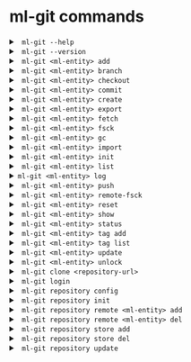 # ml-git commands #

<details>
<summary><code> ml-git --help </code></summary>
<br>

```
Usage: ml-git [OPTIONS] COMMAND [ARGS]...

Options:
  --version  Show the version and exit.

Commands:
  clone       Clone a ml-git repository ML_GIT_REPOSITORY_URL
  dataset     [DEPRECATED: Use 'datasets']
  datasets    management of datasets within this ml-git repository
  labels      management of labels sets within this ml-git repository
  model       [DEPRECATED: Use 'models']
  models      management of models within this ml-git repository
  repository  Management of this ml-git repository
```

Example:
```
$ ml-git --help
```

</details>

<details>
<summary><code> ml-git --version </code></summary>

Displays the installed version of ml-git.

</details>

<details>
<summary><code> ml-git &lt;ml-entity&gt; add </code></summary>
<br>

```
Usage: ml-git datasets add [OPTIONS] ML_ENTITY_NAME [FILE_PATH]...

  Add datasets change set ML_ENTITY_NAME to the local ml-git staging area.

Options:
  --bumpversion  Increment the version number when adding more files.
  --fsck         Run fsck after command execution.
  --verbose      Debug mode
```

Example:
```
$ ml-git datasets add dataset-ex --bumpversion
```

ml-git expects datasets to be managed under _dataset_ directory.
\<ml-entity-name\> is also expected to be a repository under the tree structure and ml-git will search for it in the tree.
Under that repository, it is also expected to have a \<ml-entity-name\>.spec file, defining the ML entity to be added.
Optionally, one can add a README.md which will describe the dataset and be what will be shown in the github repository for that specific dataset.

Internally, the _ml-git add_ will add all the files under the \<ml-entity\> directory into the ml-git index / staging area.

</details>

<details>
<summary><code> ml-git &lt;ml-entity&gt; branch </code></summary>
<br>

```
Usage: ml-git datasets branch [OPTIONS] ML_ENTITY_NAME

  This command allows to check which tag is checked out in the ml-git
  workspace.

Options:
  --verbose  Debug mode
```

Example:
```
$ ml-git datasets branch imagenet8
('vision-computing__images__imagenet8__1', '48ba1e994a1e39e1b508bff4a3302a5c1bb9063e')
```

That information is equal to the HEAD reference from a git concept. ml-git keeps that information on a per \<ml-entity-name\> basis. which enables independent checkout of each of these \<ml-entity-name\>.

The output is a tuple:
1) the tag auto-generated by ml-git based on the \<ml-entity-name\>.spec (composite with categories, \<ml-entity-name\>, version)
2) the sha of the git commit of that \<ml-entity\> version
Both are the same representation. One is human-readable and is also used internally by ml-git to find out the path to the referenced \<ml-entity-name\>.

</details>

<details>
<summary><code> ml-git &lt;ml-entity&gt; checkout </code></summary>
<br>

```
Usage: ml-git models checkout [OPTIONS] ML_ENTITY_TAG|ML_ENTITY

  Checkout the ML_ENTITY_TAG|ML_ENTITY of a model set into user workspace.

Options:
  -l, --with-labels         The checkout associated labels  in user workspace
                            as well.
  -d, --with-dataset        The checkout associated dataset in user workspace
                            as well.
  --retry INTEGER           Number of retries to download the files from the
                            storage [default: 2].
  --force                   Force checkout command to delete
                            untracked/uncommitted files from local repository.
  --bare                    Ability to add/commit/push without having the ml-
                            entity checked out.
  --version INTEGER         Number of artifact version to be downloaded
                            [default: latest].
  --verbose                 Debug mode
```

Examples:
```
$ ml-git dataset checkout computer-vision__images__faces__fddb__1
```
or you can use the name of the entity directly and download the latest available tag
```
$ ml-git datasets checkout fddb
```


Note:

```--d:``` It can only be used in checkout of labels and models to get the entities that are associated with the entity.

```--l:``` It can only be used in checkout of models to get the label entity that are associated with the entity.

```--sample-type, --sampling, --seed:``` These options are available only for dataset. If you use this option ml-git will not allow you to make changes to the entity and create a new tag.

</details>

<details>
<summary><code> ml-git &lt;ml-entity&gt; commit </code></summary>
<br>

```
Usage: ml-git models commit [OPTIONS] ML_ENTITY_NAME

  Commit model change set of ML_ENTITY_NAME locally to this ml-git
  repository.

Options:
  --dataset TEXT                  Link dataset entity name to this model set
                                  version.
  --labels TEXT                   Link labels entity name to this model set
                                  version.
  --tag TEXT                      Ml-git tag to identify a specific version of
                                  a ML entity.
  --version-number, --version INTEGER RANGE
                                  Set the number of artifact version.
                                  [DEPRECATED:--version-number]
  -m, --message TEXT              Use the provided <msg> as the commit
                                  message.
  --fsck TEXT                     Run fsck after command execution.
  --verbose                       Debug mode
```

Example:
```
$ ml-git models commit model-ex --dataset=dataset-ex
```

This command commits the index / staging area to the local repository. It is a 2-step operation in which 1) the actual data (blobs) is copied to the local repository, 2) committing the metadata to the git repository managing the metadata.
Internally, ml-git keeps track of files that have been added to the data store and is storing that information to the metadata management layer to be able to restore any version of each \<ml-entity-name\>.

Another important feature of ml-git is the ability to keep track of the relationship between the ML entities. So when committing a label set, one can (should) provide the option ```--dataset=<dataset-name>```.
Internally, ml-git will inspect the HEAD / ref of the specified \<dataset-name\> checked out in the ml-git repository and will add that information to the specificatino file that is committed to the metadata repository.
With that relationship kept into the metadata repository, it is now possible for anyone to checkout exactly the same versions of labels and dataset.

Same for ML model, one can specify which dataset and label set that have been used to generate that model through ```--dataset=<dataset-name>``` and ```--labels=<labels-name>```

</details>

<details>
<summary><code> ml-git &lt;ml-entity&gt; create </code></summary>
<br>

```
Usage: ml-git datasets create [OPTIONS] ARTIFACT_NAME

  This command will create the workspace structure with data and spec file
  for an entity and set the git and store configurations.

Options:
  --category TEXT                 Artifact's category name.  [required]
  --store-type [s3h|azureblobh|gdriveh]
                                  Data store type [default: s3h].
  --version-number, --version INTEGER RANGE
                                  Number of artifact version.
                                  [DEPRECATED:--version-number]
  --import TEXT                   Path to be imported to the project. NOTE:
                                  Mutually exclusive with argument:
                                  import_url, credentials_path.
  --wizard-config                 If specified, ask interactive questions. at
                                  console for git & store configurations.
  --bucket-name TEXT              Bucket name
  --import-url TEXT               Import data from a google drive url. NOTE:
                                  Mutually exclusive with argument: import.
  --credentials-path TEXT         Directory of credentials.json. NOTE: This
                                  option is required if --import-url is used.
  --unzip                         Unzip imported zipped files. Only available
                                  if --import-url is used.
  --verbose                       Debug mode
```

Examples:
 - To create an entity with s3 as store and importing files from a path of your computer:
```
ml-git datasets create imagenet8 --store-type=s3h --category=computer-vision --category=images --version=0 --import='/path/to/dataset'
```

- To create an entity with s3 as store and importing files from a google drive URL:
```
ml-git datasets create imagenet8 --store-type=s3h --category=computer-vision --category=images --import-url='gdrive.url' --credentials-path='/path/to/gdrive/credentials' --unzip
```

</details>

<details>
<summary><code> ml-git &lt;ml-entity&gt; export </code></summary>
<br>

```
Usage: ml-git datasets export [OPTIONS] ML_ENTITY_TAG BUCKET_NAME

  This command allows you to export files from one store (S3|MinIO) to
  another (S3|MinIO).

Options:
  --credentials TEXT  Profile of AWS credentials [default: default].
  --endpoint TEXT     Endpoint where you want to export
  --region TEXT       AWS region name [default: us-east-1].
  --retry INTEGER     Number of retries to upload or download the files from
                      the storage [default: 2].
  --verbose           Debug mode
```

Example:
```
$ ml-git datasets export computer-vision__images__faces__fddb__1 minio
```

</details>

<details>
<summary><code> ml-git &lt;ml-entity&gt; fetch </code></summary>
<br>

```
Usage: ml-git datasets fetch [OPTIONS] ML_ENTITY_TAG

  Allows you to download just the metadata files of an entity.

Options:
  --sample-type [group|range|random]
  --sampling TEXT                 The group: <amount>:<group> The group sample
                                  option consists of amount and group used to
                                  download a sample.
                                  range: <start:stop:step>
                                  The range sample option consists of start,
                                  stop and step used to download a sample. The
                                  start parameter can be equal or greater than
                                  zero.The stop parameter can be 'all', -1 or
                                  any integer above zero.
                                  random:
                                  <amount:frequency> The random sample option
                                  consists of amount and frequency used to
                                  download a sample.
  --seed TEXT                     Seed to be used in random-based samplers.
  --retry INTEGER                 Number of retries to download the files from
                                  the storage [default: 2].
  --verbose                       Debug mode
```

Example:
```
ml-git datasets fetch computer-vision__images__faces__fddb__1
```

</details>

<details>
<summary><code> ml-git &lt;ml-entity&gt; fsck </code></summary>
<br>

```
Usage: ml-git datasets fsck [OPTIONS]

  Perform fsck on datasets in this ml-git repository.

Options:
  --verbose  Debug mode
```

Example:
```
$ ml-git datasets fsck
```

This command will walk through the internal ml-git directories (index & local repository) and will check the integrity of all blobs under its management.
It will return the list of blobs that are corrupted.

Note: 

```
in the future, fsck should be able to fix some errors of detected corruption.
```

</details>

<details>
<summary><code> ml-git &lt;ml-entity&gt; gc </code></summary>
<br>

```To Be Implemented```

</details>

<details>
<summary><code> ml-git &lt;ml-entity&gt; import </code></summary>
<br>

```
Usage: ml-git datasets import [OPTIONS] BUCKET_NAME ENTITY_DIR

  This command allows you to download a file or directory from the S3 or
  Gdrive to ENTITY_DIR.

Options:
  --credentials TEXT        Input your profile to an s3 store or your
                            credentials path to a gdrive store.(eg,
                            --credentials=path/to/.credentials
  --region TEXT             AWS region name.
  --retry INTEGER           Number of retries to download the files from the
                            storage [default: 2].
  --path TEXT               Store folder path.
  --object TEXT             Filename in store.
  --store-type [s3|gdrive]  Store type (s3 or gdrive) [default: s3]
  --endpoint-url TEXT       Store endpoint url.
  --verbose                 Debug mode
```

Example:
```
$ ml-git datasets import bucket-name dataset/computer-vision/imagenet8/data
```
For google drive store:
```
$ ml-git datasets import gdrive-folder --store-type=gdrive --object=file_to_download --credentials=credentials-path dataset/
```

</details>

<details>
<summary><code> ml-git &lt;ml-entity&gt; init </code></summary>
<br>

```
Usage: ml-git datasets init [OPTIONS]

  Init a ml-git datasets repository.

Options:
  --verbose  Debug mode
```

Example:
```
$ ml-git datasets init
```

This command is mandatory to be executed just after the addition of a remote metadata repository (_ml-git \<ml-entity\> remote add_).
It initializes the metadata by pulling all metadata to the local repository.

</details>

<details>
<summary><code> ml-git &lt;ml-entity&gt; list </code></summary>
<br>

```
Usage: ml-git datasets list [OPTIONS]

  List datasets managed under this ml-git repository.

Options:
  --verbose  Debug mode
```

Example:
```
$ ml-git datasets list
ML dataset
|-- computer-vision
|   |-- images
|   |   |-- dataset-ex-minio
|   |   |-- imagenet8
|   |   |-- dataset-ex
```

</details>


<details>
<summary><code>ml-git &lt;ml-entity&gt; log </code></summary>
<br>

```
Usage: ml-git datasets log [OPTIONS] ML_ENTITY_NAME

  This command shows ml-entity-name's commit information like author, date,
  commit message.

Options:
  --stat      Show amount of files and size of an ml-entity.
  --fullstat  Show added and deleted files.
  --verbose   Debug mode
```

Example:
```
ml-git datasets log dataset-ex
```

</details>



<details>
<summary><code> ml-git &lt;ml-entity&gt; push </code></summary>
<br>

```
Usage: ml-git datasets push [OPTIONS] ML_ENTITY_NAME

  Push local commits from ML_ENTITY_NAME to remote ml-git repository &
  store.

Options:
  --retry INTEGER  Number of retries to upload or download the files from the
                   storage [default: 2].
  --clearonfail    Remove the files from the store in case of failure during
                   the push operation.
  --verbose        Debug mode
```

Example:
```
ml-git datasets push dataset-ex
```

This command will perform a 2-step operations:
1. push all blobs to the configured data store.
2. push all metadata related to the commits to the remote metadata repository.

</details>

<details>
<summary><code> ml-git &lt;ml-entity&gt; remote-fsck </code></summary>
<br>

```
Usage: ml-git datasets remote-fsck [OPTIONS] ML_ENTITY_NAME

  This command will check and repair the remote by uploading lacking
  chunks/blobs.

Options:
  --thorough       Try to download the IPLD if it is not present in the local
                   repository to verify the existence of all contained IPLD
                   links associated.
  --paranoid       Adds an additional step that will download all IPLD and its
                   associated IPLD links to verify the content by computing
                   the multihash of all these.
  --retry INTEGER  Number of retries to download the files from the storage
                   [default: 2].
  --verbose        Debug mode
```

Example:
```
ml-git datasets remote-fsck dataset-ex
```

This ml-git command will basically try to:

* Detects any chunk/blob lacking in a remote store for a specific ML artefact version
* Repair - if possible - by uploading lacking chunks/blobs
* In paranoid mode, verifies the content of all the blobs

</details>

<details>
<summary><code> ml-git &lt;ml-entity&gt; reset </code></summary>
<br>

```
Usage: ml-git datasets reset [OPTIONS] ML_ENTITY_NAME

  Reset ml-git state(s) of an ML_ENTITY_NAME

Options:
  --hard                     Remove untracked files from workspace, files to
                             be committed from staging area as well as
                             committed files upto <reference>.
  --mixed                    Revert the committed files and the staged files
                             to 'Untracked Files'. This is the default action.
  --soft                     Revert the committed files to 'Changes to be
                             committed'.
  --reference [head|head~1]  head:Will keep the metadata in the current
                             commit.
                             head~1:Will move the metadata to the last
                             commit.
  --verbose                  Debug mode
```

Examples:

```
ml-git datasets reset dataset-ex --hard
```

* Undo the committed changes.
* Undo the added/tracked files.
* Reset the workspace to fit with the current HEAD state.

```
ml-git datasets reset dataset-ex --mixed
```
if HEAD:
* nothing happens.
else:
* Undo the committed changes.
* Undo the added/tracked files.

```
ml-git datasets reset dataset-ex --soft
```
if HEAD:
* nothing happens.
else:
* Undo the committed changes.

</details>

<details>
<summary><code> ml-git &lt;ml-entity&gt; show </code></summary>
<br>

```
Usage: ml-git datasets show [OPTIONS] ML_ENTITY_NAME

  Print the specification file of the entity.

Options:
  --verbose  Debug mode
```

Example:
```
$ ml-git datasets show dataset-ex
-- dataset : imagenet8 --
categories:
- vision-computing
- images
manifest:
  files: MANIFEST.yaml
  store: s3h://mlgit-datasets
name: imagenet8
version: 1
```

</details>

<details>
<summary><code> ml-git &lt;ml-entity&gt; status </code></summary>
<br>

```
Usage: ml-git datasets status [OPTIONS] ML_ENTITY_NAME

  Print the files that are tracked or not and the ones that are in the
  index/staging area.

Options:
  --verbose  Debug mode
```

Example:
```
$ ml-git datasets status dataset-ex
```

</details>

<details>
<summary><code> ml-git &lt;ml-entity&gt; tag add</code></summary>
<br>

```
Usage: ml-git datasets tag add [OPTIONS] ML_ENTITY_NAME TAG

  Use this command to associate a tag to a commit.

Options:
  --verbose  Debug mode
```

Example:
```
$ ml-git datasets tag add dataset-ex my_tag
```

</details>

<details>
<summary><code> ml-git &lt;ml-entity&gt; tag list </code></summary>
<br>

```
Usage: ml-git datasets tag list [OPTIONS] ML_ENTITY_NAME

  List tags of ML_ENTITY_NAME from this ml-git repository.

Options:
  --verbose  Debug mode
```

Example:
```
$ ml-git datasets tag list dataset-ex
```

</details>

<details>
<summary><code> ml-git &lt;ml-entity&gt; update </code></summary>
<br>

```
Usage: ml-git datasets update [OPTIONS]

  This command will update the metadata repository.

Options:
  --verbose  Debug mode
```

Example:
```
$ ml-git datasets update
```

This command enables one to have the visibility of what has been shared since the last update (new ML entity, new versions).
</details>

<details>
<summary><code> ml-git &lt;ml-entity&gt; unlock </code></summary>
<br>

```
Usage: ml-git datasets unlock [OPTIONS] ML_ENTITY_NAME FILE

  This command add read and write permissions to file or directory. Note:
  You should only use this command for the flexible mutability option.

Options:
  --verbose  Debug mode
```

Example:
```
$ ml-git datasets unlock dataset-ex data/file1.txt
```

Note:

```
You should only use this command for the flexible mutability option.
```
 
</details>


<details>
<summary><code> ml-git clone &lt;repository-url&gt; </code></summary>
<br>

```
Usage: ml-git clone [OPTIONS] REPOSITORY_URL

  Clone a ml-git repository ML_GIT_REPOSITORY_URL

Options:
  --folder TEXT
  --track
  --help         Show this message and exit.
```

Example:
```
$ ml-git clone https://git@github.com/mlgit-repository
```

</details>

<details>
<summary><code> ml-git login </code></summary>
<br>

```
Usage: ml-git login [OPTIONS]

  login command generates new Aws credential.

Options:
  --credentials TEXT  profile name for store credentials [default: default].
  --insecure          use this option when operating in a insecure location.
                      This option prevents storage of a cookie in the folder.
                      Never execute this program without --insecure option in
                      a compute device you do not trust.
  --rolearn TEXT      directly STS to this AWS Role ARN instead of the
                      selecting the option during runtime.
  --help              Show this message and exit.

```

Example:
```
ml-git login
```

Note: 

```

```

</details>

<details>
<summary><code> ml-git repository config </code></summary>
<br>

```
Usage: ml-git repository config [OPTIONS]

  Configuration of this ml-git repository

Options:
  --help  Show this message and exit.
```

Example:
```
$ ml-git repository config
config:
{'dataset': {'git': 'git@github.com:example/your-mlgit-datasets'},
 'store': {'s3': {'mlgit-datasets': {'aws-credentials': {'profile': 'mlgit'},
                                     'region': 'us-east-1'}}},
 'verbose': 'info'}
```

Use this command if you want to check what configuration ml-git is running with. It is highly likely one will need to 
change the default configuration to adapt for her needs.

</details>

<details>
<summary><code> ml-git repository init </code></summary>
<br>

```
Usage: ml-git repository init [OPTIONS]

  Initialiation of this ml-git repository

Options:
  --help  Show this message and exit.
```

Example:
```
$ ml-git repository init
```

This is the first command you need to run to initialize a ml-git project. It will bascially create a default .ml-git/config.yaml

</details>

<details>
<summary><code> ml-git repository remote &lt;ml-entity&gt; add </code></summary>
<br>

```
Usage: ml-git repository remote dataset add [OPTIONS] REMOTE_URL

  Add remote dataset metadata REMOTE_URL to this ml-git repository

Options:
  --help  Show this message and exit.
```

Example:
```
$ ml-git repository remote dataset add https://git@github.com/mlgit-datasets
```

</details>

<details>
<summary><code> ml-git repository remote &lt;ml-entity&gt; del </code></summary>
<br>

```
Usage: ml-git repository remote dataset del [OPTIONS] REMOTE_URL

  Remove remote dataset metadata REMOTE_URL from this ml-git repository

Options:
  --help  Show this message and exit.
```

Example:
```
$ ml-git repository remote dataset del https://git@github.com/mlgit-datasets
```

</details>

<details>
<summary><code> ml-git repository store add </code></summary>
<br>

```
Usage: ml-git repository store add [OPTIONS] BUCKET_NAME

  Add a store BUCKET_NAME to ml-git

Options:
  --credentials TEXT              Profile name for store credentials [default:
                                  default]
  --region TEXT                   Aws region name for S3 bucket [default: us-
                                  east-1]
  --type [s3h|s3|azureblobh|gdriveh]
                                  Store type (s3h, s3, azureblobh, gdriveh
                                  ...) [default: s3h]
  --endpoint-url TEXT             Store endpoint url
  --verbose                       Debug mode
```

Example:
```
$ ml-git repository store add minio --credentials=default --endpoint-url=<minio-endpoint-url>
```

Use this command to add or delete a data store to a ml-git project.

</details>

<details>
<summary><code> ml-git repository store del </code></summary>
<br>

```
Usage: ml-git repository store del [OPTIONS] BUCKET_NAME

  Delete a store BUCKET_NAME from ml-git

Options:
  --type [s3h|s3|azureblobh|gdriveh]  Store type (s3h, s3, azureblobh, gdriveh ...) [default:
                              s3h]
  --help                      Show this message and exit.
```

Example:
```
$ ml-git repository store del minio
```

</details>

<details>
<summary><code> ml-git repository update </code></summary>
<br>

```
Usage: ml-git repository update

  This command updates the metadata for all entities.
```

Example:
```
$ ml-git repository update
```

</details>

